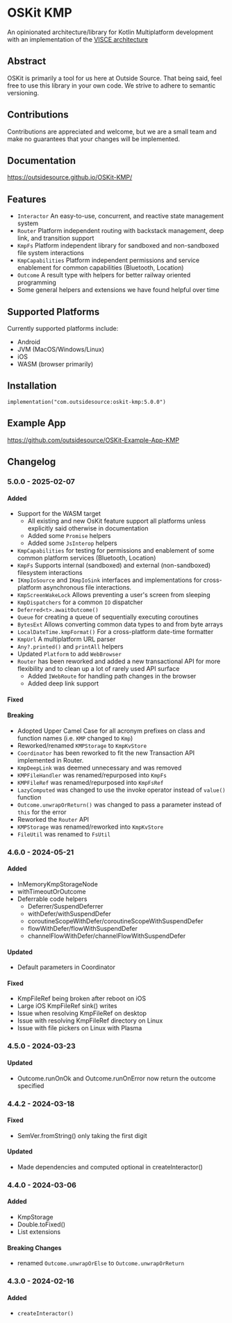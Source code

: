 # OSKit KMP
An opinionated architecture/library for Kotlin Multiplatform development with an implementation of the [VISCE architecture](https://ryanmitchener.notion.site/VISCE-va-s-Architecture-d0878313b4154d2999bf3bf36cb072ff)

## Abstract
OSKit is primarily a tool for us here at Outside Source. That being said, feel free to use this library in your own code. 
We strive to adhere to semantic versioning.

## Contributions
Contributions are appreciated and welcome, but we are a small team and make no guarantees that your changes will be
implemented.

## Documentation
<https://outsidesource.github.io/OSKit-KMP/>

## Features
* `Interactor` An easy-to-use, concurrent, and reactive state management system
* `Router` Platform independent routing with backstack management, deep link, and transition support
* `KmpFs` Platform independent library for sandboxed and non-sandboxed file system interactions
* `KmpCapabilities` Platform independent permissions and service enablement for common capabilities (Bluetooth, Location)
* `Outcome` A result type with helpers for better railway oriented programming
* Some general helpers and extensions we have found helpful over time

## Supported Platforms
Currently supported platforms include:
* Android
* JVM (MacOS/Windows/Linux)
* iOS
* WASM (browser primarily)

## Installation
```
implementation("com.outsidesource:oskit-kmp:5.0.0")
```

## Example App
<https://github.com/outsidesource/OSKit-Example-App-KMP>

## Changelog
### 5.0.0 - 2025-02-07
#### Added
* Support for the WASM target
  * All existing and new OsKit feature support all platforms unless explicitly said otherwise in documentation
  * Added some `Promise` helpers
  * Added some `JsInterop` helpers
* `KmpCapabilities` for testing for permissions and enablement of some common platform services (Bluetooth, Location)
* `KmpFs` Supports internal (sandboxed) and external (non-sandboxed) filesystem interactions
* `IKmpIoSource` and `IKmpIoSink` interfaces and implementations for cross-platform asynchronous file interactions.
* `KmpScreenWakeLock` Allows preventing a user's screen from sleeping
* `KmpDispatchers` for a common `IO` dispatcher
* `Deferred<t>.awaitOutcome()`
* `Queue` for creating a queue of sequentially executing coroutines
* `BytesExt` Allows converting common data types to and from byte arrays
* `LocalDateTime.kmpFormat()` For a cross-platform date-time formatter
* `KmpUrl` A multiplatform URL parser
* `Any?.printed()` and `printAll` helpers
* Updated `Platform` to add `WebBrowser`
* `Router` has been reworked and added a new transactional API for more flexibility and to clean up a lot of rarely used API surface
  * Added `IWebRoute` for handling path changes in the browser
  * Added deep link support
#### Fixed
#### Breaking
* Adopted Upper Camel Case for all acronym prefixes on class and function names (i.e. `KMP` changed to `Kmp`)
* Reworked/renamed `KMPStorage` to `KmpKvStore`
* `Coordinator` has been reworked to fit the new Transaction API implemented in Router.
* `KmpDeepLink` was deemed unnecessary and was removed
* `KMPFileHandler` was renamed/repurposed into `KmpFs`
* `KMPFileRef` was renamed/repurposed into `KmpFsRef`
* `LazyComputed` was changed to use the invoke operator instead of `value()` function
* `Outcome.unwrapOrReturn()` was changed to pass a parameter instead of `this` for the error
* Reworked the `Router` API
* `KMPStorage` was renamed/reworked into `KmpKvStore`
* `FileUtil` was renamed to `FsUtil`

### 4.6.0 - 2024-05-21
#### Added
* InMemoryKmpStorageNode
* withTimeoutOrOutcome
* Deferrable code helpers
  * Deferrer/SuspendDeferrer
  * withDefer/withSuspendDefer
  * coroutineScopeWithDefer/coroutineScopeWithSuspendDefer
  * flowWithDefer/flowWithSuspendDefer
  * channelFlowWithDefer/channelFlowWithSuspendDefer
#### Updated
* Default parameters in Coordinator
#### Fixed
* KmpFileRef being broken after reboot on iOS
* Large iOS KmpFileRef sink() writes 
* Issue when resolving KmpFileRef on desktop
* Issue with resolving KmpFileRef directory on Linux
* Issue with file pickers on Linux with Plasma

### 4.5.0 - 2024-03-23
#### Updated
* Outcome.runOnOk and Outcome.runOnError now return the outcome specified 

### 4.4.2 - 2024-03-18
#### Fixed
* SemVer.fromString() only taking the first digit
#### Updated
* Made dependencies and computed optional in createInteractor()

### 4.4.0 - 2024-03-06
#### Added
* KmpStorage
* Double.toFixed()
* List extensions
#### Breaking Changes
* renamed `Outcome.unwrapOrElse` to `Outcome.unwrapOrReturn` 

### 4.3.0 - 2024-02-16
#### Added
* `createInteractor()`